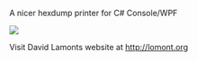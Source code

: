 A nicer hexdump printer for C# Console/WPF

![](https://github.com/wh0am15533/hexdump/blob/master/hexdump.png)

Visit David Lamonts website at http://lomont.org
